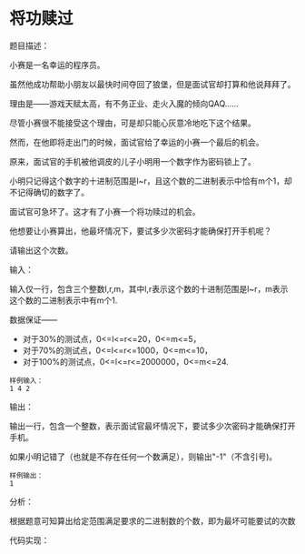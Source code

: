 # 将功赎过

题目描述：

小赛是一名幸运的程序员。

虽然他成功帮助小朋友以最快时间夺回了狼堡，但是面试官却打算和他说拜拜了。

理由是——游戏天赋太高，有不务正业、走火入魔的倾向QAQ……

尽管小赛很不能接受这个理由，可是却只能心灰意冷地吃下这个结果。

然而，在他即将走出门的时候，面试官给了幸运的小赛一个最后的机会。

原来，面试官的手机被他调皮的儿子小明用一个数字作为密码锁上了。

小明只记得这个数字的十进制范围是l~r，且这个数的二进制表示中恰有m个1，却不记得确切的数字了。

面试官可急坏了。这才有了小赛一个将功赎过的机会。

他想要让小赛算出，他最坏情况下，要试多少次密码才能确保打开手机呢？

请输出这个次数。

输入：

输入仅一行，包含三个整数l,r,m，其中l,r表示这个数的十进制范围是l~r，m表示这个数的二进制表示中有m个1.

数据保证——

- 对于30%的测试点，0<=l<=r<=20，0<=m<=5，
- 对于70%的测试点，0<=l<=r<=1000，0<=m<=10，
- 对于100%的测试点，0<=l<=r<=2000000，0<=m<=24.

```
样例输入：
1 4 2
```

输出：

输出一行，包含一个整数，表示面试官最坏情况下，要试多少次密码才能确保打开手机。

如果小明记错了（也就是不存在任何一个数满足），则输出"-1"（不含引号)。

```
样例输出：
1
```

分析：

根据题意可知算出给定范围满足要求的二进制数的个数，即为最坏可能要试的次数

代码实现：

```javascript

```